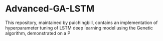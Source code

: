 # Advanced-GA-LSTM
This repository, maintained by puichingbill, contains an implementation of hyperparameter tuning of LSTM deep learning model using the Genetic algorithm, demonstrated on a P